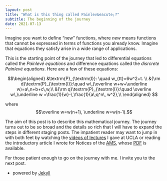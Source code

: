 ```yaml
---
layout: post
title: "What is this thing called Painlev&eacute;?"
subtitle: The beginning of the journey
date: 2021-07-13
---
```


Imagine you want to define &ldquo;new&rdquo; functions, where <i>new</i> means functions that cannot be expressed in terms of functions you already know. Imagine that equations they satisfy arise in a wide range of applications. 

This is the starting point of the journey that led to differential equations called the <i>Painlev&eacute; equations</i> and difference equations called the <i>disrcrete Painlev&eacute; equations</i>. Here are a few of these equations:

$$\begin{aligned}
&\textrm{P}_{\textrm{I}}: \quad w_{tt}=6w^2+t. \\
&{\rm d}\textrm{P}_{\textrm{I}}:\quad w\,(\overline w+w+\underline w)=a\,n+b+c\,w,\\
&{\rm q}\textrm{P}_{\textrm{I}}:\quad  \overline w\,\underline w =\frac{1}{w}-\,\frac{1}{a\;q^n\, w^2},\\
\end{aligned}
$$

where $$\overline w=w(n+1), \underline w=w(n-1).$$ 

The aim of this post is to describe this mathematical journey. The journey turns out to be so broad and the details so rich that I will have to expand the steps in different staging posts. The impatient reader may want to jump in with both feet by watching the <a href="https://ww3.math.ucla.edu/news-events/distinguished-lecture-series/">videos of lectures</a> I gave at UCLA or reading the introductory article I wrote for Notices of the <a href="ams.org">AMS</a>, whose <a href="http://www.ams.org/journals/notices/202006/rnoti-p797.pdf">PDF</a>  is available.

For those patient enough to go on the journey with me. I invite you to the next post. 

- powered by [Jekyll](http://jekyllrb.com) 
